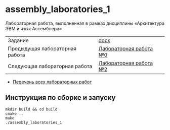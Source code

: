 # assembly_laboratories_1

Лабораторная работа, выполненная в рамках дисциплины «Архитектура ЭВМ и язык Ассемблера» 

| | |
|-|-|
| Задание | [docx](https://github.com/BFI-2202/assembly_laboratories/blob/main/semester_01/laboratory_1.docx) |
| Предыдущая лабораторная работа | [Лабораторная работа №0](https://github.com/PatriotRossii/assembly_laboratories_0) |
| Следующая лабораторная работа | [Лабораторная работа №2](https://github.com/PatriotRossii/assembly_laboratories_2) |

* [Перечень всех лабораторных работ](https://github.com/BFI-2202/assembly_laboratories)

## Инструкция по сборке и запуску

```
mkdir build && cd build
cmake ..
make
./assembly_laboratories_1
```
